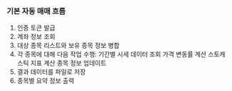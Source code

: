 ### 기본 자동 매매 흐름
1. 인증 토큰 발급
2. 계좌 정보 조회
3. 대상 종목 리스트와 보유 종목 정보 병합
4. 각 종목에 대해 다음 작업 수행:
	기간별 시세 데이터 조회
	가격 변동률 계산
	스토캐스틱 지표 계산
	종목 정보 업데이트
5. 결과 데이터를 파일로 저장
6. 종목별 요약 정보 출력
